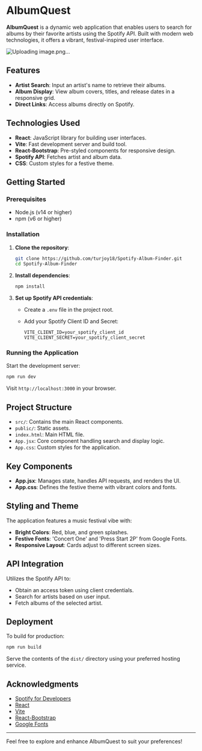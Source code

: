 # AlbumQuest

**AlbumQuest** is a dynamic web application that enables users to search for albums by their favorite artists using the Spotify API. Built with modern web technologies, it offers a vibrant, festival-inspired user interface.

![Uploading image.png…]()

## Features

- **Artist Search**: Input an artist's name to retrieve their albums.
- **Album Display**: View album covers, titles, and release dates in a responsive grid.
- **Direct Links**: Access albums directly on Spotify.

## Technologies Used

- **React**: JavaScript library for building user interfaces.
- **Vite**: Fast development server and build tool.
- **React-Bootstrap**: Pre-styled components for responsive design.
- **Spotify API**: Fetches artist and album data.
- **CSS**: Custom styles for a festive theme.

## Getting Started

### Prerequisites

- Node.js (v14 or higher)
- npm (v6 or higher)

### Installation

1. **Clone the repository**:

   ```bash
   git clone https://github.com/turjoy18/Spotify-Album-Finder.git
   cd Spotify-Album-Finder
   ```

2. **Install dependencies**:

   ```bash
   npm install
   ```

3. **Set up Spotify API credentials**:

   - Create a `.env` file in the project root.
   - Add your Spotify Client ID and Secret:

     ```
     VITE_CLIENT_ID=your_spotify_client_id
     VITE_CLIENT_SECRET=your_spotify_client_secret
     ```

### Running the Application

Start the development server:

```bash
npm run dev
```

Visit `http://localhost:3000` in your browser.

## Project Structure

- `src/`: Contains the main React components.
- `public/`: Static assets.
- `index.html`: Main HTML file.
- `App.jsx`: Core component handling search and display logic.
- `App.css`: Custom styles for the application.

## Key Components

- **App.jsx**: Manages state, handles API requests, and renders the UI.
- **App.css**: Defines the festive theme with vibrant colors and fonts.

## Styling and Theme

The application features a music festival vibe with:

- **Bright Colors**: Red, blue, and green splashes.
- **Festive Fonts**: 'Concert One' and 'Press Start 2P' from Google Fonts.
- **Responsive Layout**: Cards adjust to different screen sizes.

## API Integration

Utilizes the Spotify API to:

- Obtain an access token using client credentials.
- Search for artists based on user input.
- Fetch albums of the selected artist.

## Deployment

To build for production:

```bash
npm run build
```

Serve the contents of the `dist/` directory using your preferred hosting service.

## Acknowledgments

- [Spotify for Developers](https://developer.spotify.com/)
- [React](https://reactjs.org/)
- [Vite](https://vitejs.dev/)
- [React-Bootstrap](https://react-bootstrap.github.io/)
- [Google Fonts](https://fonts.google.com/)

---

Feel free to explore and enhance AlbumQuest to suit your preferences! 
